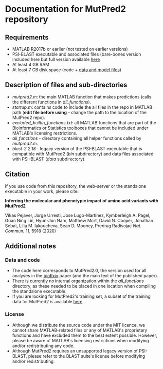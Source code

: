 # Documentation for MutPred2 repository
## Requirements
* MATLAB R2017b or earlier (not tested on earlier versions)
* PSI-BLAST executable and associated files (bare-bones version included here but full version available [here](ftp://ftp.ncbi.nlm.nih.gov/blast/executables/legacy.NOTSUPPORTED/2.2.18/)
* At least 4 GB RAM
* At least 7 GB disk space (code + [data and model files](http://mutpred.mutdb.org/model_and_data_files.tar.gz))

## Description of files and sub-directories
* *mutpred2.m*: the main MATLAB function that makes predictions (calls the different functions in *all_functions*).
* *startup.m*: contains code to include the all files in the repo in MATLAB path (**edit file before using** - change the path to the location of the MutPred2 repo).
* *excluded_builtin_functions.txt*: all MATLAB functions that are part of the Bioinformatics or Statistics toolboxes that cannot be included under MATLAB's licensing restrictions.
* *all_functions* - directory containing all helper functions called by *mutpred2.m*.
* *blast-2.2.18* - legacy version of the PSI-BLAST executable that is compatible with MutPred2 (*bin* subdirectory) and data files associated with PSI-BLAST (*data* subdirectory).

## Citation
If you use code from this repository, the web-server or the standalone executable in your work, please cite:

**Inferring the molecular and phenotypic impact of amino acid variants with MutPred2**

Vikas Pejaver, Jorge Urresti, Jose Lugo-Martinez, Kymberleigh A. Pagel, Guan Ning Lin, Hyun-Jun Nam, Matthew Mort, David N. Cooper, Jonathan Sebat, Lilia M. Iakoucheva, Sean D. Mooney, Predrag Radivojac
*Nat. Commun.* 11, 5918 (2020)

## Additional notes
### Data and code
* The code here corresponds to MutPred2.0, the version used for all analyses in the [bioRxiv](https://www.biorxiv.org/content/10.1101/134981v1) paper (and the main text of the published paper).
* There is currently no internal organization within the *all_functions* directory, as these needed to be placed in one location when compiling the standalone executable.
* If you are looking for MutPred2's training set, a subset of the training data for MutPred2 is available [here](http://mutpred.mutdb.org/wo_exclusive_hgmd_mp2_training_data.txt).

### License
* Although we distribute the source code under the MIT licence, we cannot share MATLAB-related files or any of MATLAB's proprietary functions and have excluded them to the best extent possible. However, please be aware of MATLAB's licensing restrictions when modifying and/or redistributing any code.
* Although MutPred2 requires an unsupported legacy version of PSI-BLAST, please refer to the BLAST suite's license before modifying and/or redistributing.

